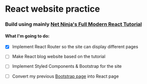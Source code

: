 # React website practice

### Build using mainly [Net Ninja's Full Modern React Tutorial](https://youtube.com/playlist?list=PL4cUxeGkcC9gZD-Tvwfod2gaISzfRiP9d)

#### What I'm going to do:
- [x] Implement React Router so the site can display different pages
- [ ] Make React blog website based on the tutorial
- [ ] Implement Styled Components & Bootstrap for the site
- [ ] Convert my previous [Bootstrap page](https://cosmochil.github.io/boostrap-page/) into React page

